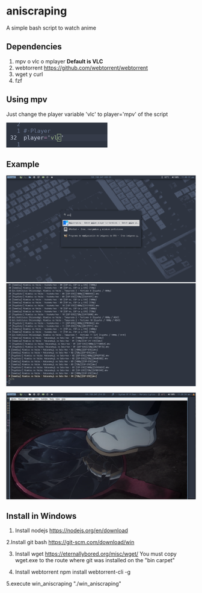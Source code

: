 # aniscraping
A simple bash script to watch anime

## Dependencies
1. mpv o vlc o mplayer **Default is VLC**
2. webtorrent https://github.com/webtorrent/webtorrent
3. wget y curl
4. fzf

## Using mpv
Just change the player variable 'vlc' to player='mpv' of the script


![example](https://raw.githubusercontent.com/IamJony/semi-nord-theme-bluefish/main/Screenshot_2023-05-06-11-55-53_1366x768.png)


## Example
![Aniscraping](https://raw.githubusercontent.com/IamJony/semi-nord-theme-bluefish/main/Screenshot_2023-05-06-11-08-27_1366x768.png)
![Aniscraping](https://raw.githubusercontent.com/IamJony/semi-nord-theme-bluefish/main/Screenshot_2023-05-06-11-08-07_1366x768.png)

![Aniscraping1](https://raw.githubusercontent.com/IamJony/semi-nord-theme-bluefish/main/Screenshot_2023-05-06-11-26-24_1366x768.png)

## Install in Windows 

1. Install nodejs https://nodejs.org/en/download


2.Install git bash https://git-scm.com/download/win

3. Install wget https://eternallybored.org/misc/wget/
You must copy wget.exe to the route where git was installed on the "bin carpet" 

4. Install webtorrent npm install webtorrent-cli -g


5.execute win_aniscraping "./win_aniscraping" 

